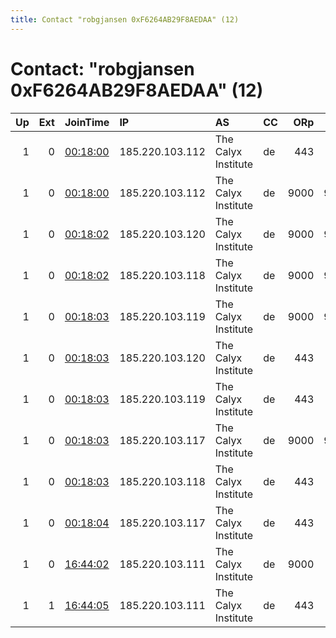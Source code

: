 ```yaml
---
title: Contact "robgjansen 0xF6264AB29F8AEDAA" (12)
---
```


# Contact: "robgjansen 0xF6264AB29F8AEDAA" (12)

|   Up |   Ext | JoinTime                                                                                            | IP              | AS                  | CC   |   ORp |   Dirp | OS    | Version      | Nickname   |   eFamMembers |
|-----:|------:|:----------------------------------------------------------------------------------------------------|:----------------|:--------------------|:-----|------:|-------:|:------|:-------------|:-----------|--------------:|
|    1 |     0 | [00:18:00](https://metrics.torproject.org/rs.html#details/48B3D8B8B5CC0603A17FBA2560155B3E388E7816) | 185.220.103.112 | The Calyx Institute | de   |   443 |     80 | Linux | 0.3.5.14-dev | SpeedTest0 |            12 |
|    1 |     0 | [00:18:00](https://metrics.torproject.org/rs.html#details/58D81E5099526516FF8E038D5383B351B5979875) | 185.220.103.112 | The Calyx Institute | de   |  9000 |   9001 | Linux | 0.3.5.14-dev | SpeedTest1 |            12 |
|    1 |     0 | [00:18:02](https://metrics.torproject.org/rs.html#details/1D1E231A88D6D99306AC38F46E9D3EFB9CFBA610) | 185.220.103.120 | The Calyx Institute | de   |  9000 |   9001 | Linux | 0.3.5.14-dev | SpeedTest9 |            12 |
|    1 |     0 | [00:18:02](https://metrics.torproject.org/rs.html#details/3C84D97D9846044338D6DC013A6F62A9291F4614) | 185.220.103.118 | The Calyx Institute | de   |  9000 |   9001 | Linux | 0.3.5.14-dev | SpeedTest5 |            12 |
|    1 |     0 | [00:18:03](https://metrics.torproject.org/rs.html#details/8BDFF2E89EC90FA052E685ACEC95BEF413D0CC68) | 185.220.103.119 | The Calyx Institute | de   |  9000 |   9001 | Linux | 0.3.5.14-dev | SpeedTest7 |            12 |
|    1 |     0 | [00:18:03](https://metrics.torproject.org/rs.html#details/9F0FEE115DF5A0E3F5A975378064D63EC21B4A19) | 185.220.103.120 | The Calyx Institute | de   |   443 |     80 | Linux | 0.3.5.14-dev | SpeedTest8 |            12 |
|    1 |     0 | [00:18:03](https://metrics.torproject.org/rs.html#details/B78548CDA594B8FA43E808B6D98FC5803C3797FE) | 185.220.103.119 | The Calyx Institute | de   |   443 |     80 | Linux | 0.3.5.14-dev | SpeedTest6 |            12 |
|    1 |     0 | [00:18:03](https://metrics.torproject.org/rs.html#details/EA62E66AC6188D7F03827C8E003A33B43E647D6E) | 185.220.103.117 | The Calyx Institute | de   |  9000 |   9001 | Linux | 0.3.5.14-dev | SpeedTest3 |            12 |
|    1 |     0 | [00:18:03](https://metrics.torproject.org/rs.html#details/F61BB5C7375D385BD46659BB2CC56F828C9B47FB) | 185.220.103.118 | The Calyx Institute | de   |   443 |     80 | Linux | 0.3.5.14-dev | SpeedTest4 |            12 |
|    1 |     0 | [00:18:04](https://metrics.torproject.org/rs.html#details/20BC2F515B5057D598CCC018705E0ECA918E0395) | 185.220.103.117 | The Calyx Institute | de   |   443 |     80 | Linux | 0.3.5.14-dev | SpeedTest2 |            12 |
|    1 |     0 | [16:44:02](https://metrics.torproject.org/rs.html#details/5DD563CF69A9EF1DBC8345F125331660FA49F626) | 185.220.103.111 | The Calyx Institute | de   |  9000 |      0 | Linux | 0.4.3.8      | RWFGuard   |            12 |
|    1 |     1 | [16:44:05](https://metrics.torproject.org/rs.html#details/8DC0DA5D0023B913A5A77EF91F0993AF229D45A4) | 185.220.103.111 | The Calyx Institute | de   |   443 |     80 | Linux | 0.4.3.8      | RWFExit    |            12 |
